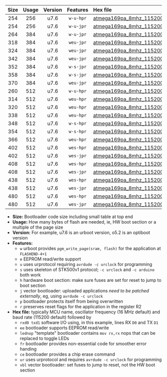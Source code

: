 |Size|Usage|Version|Features|Hex file|
|:-:|:-:|:-:|:-:|:--|
|254|256|u7.6|`w-u-hpr`|[atmega169pa_8mhz_115200bps_rxe0_txe1_ur.hex](https://raw.githubusercontent.com/stefanrueger/urboot/main/bootloaders/atmega169pa/fcpu_8mhz/115200_bps/atmega169pa_8mhz_115200bps_rxe0_txe1_ur.hex)|
|254|256|u7.6|`w-u-jpr`|[atmega169pa_8mhz_115200bps_rxe0_txe1_ur_vbl.hex](https://raw.githubusercontent.com/stefanrueger/urboot/main/bootloaders/atmega169pa/fcpu_8mhz/115200_bps/atmega169pa_8mhz_115200bps_rxe0_txe1_ur_vbl.hex)|
|264|384|u7.6|`w-u-jpr`|[atmega169pa_8mhz_115200bps_rxe0_txe1_lednop_ur_vbl.hex](https://raw.githubusercontent.com/stefanrueger/urboot/main/bootloaders/atmega169pa/fcpu_8mhz/115200_bps/atmega169pa_8mhz_115200bps_rxe0_txe1_lednop_ur_vbl.hex)|
|318|384|u7.6|`weu-jpr`|[atmega169pa_8mhz_115200bps_rxe0_txe1_ee_ur_vbl.hex](https://raw.githubusercontent.com/stefanrueger/urboot/main/bootloaders/atmega169pa/fcpu_8mhz/115200_bps/atmega169pa_8mhz_115200bps_rxe0_txe1_ee_ur_vbl.hex)|
|324|384|u7.6|`weu-jpr`|[atmega169pa_8mhz_115200bps_rxe0_txe1_ee_lednop_ur_vbl.hex](https://raw.githubusercontent.com/stefanrueger/urboot/main/bootloaders/atmega169pa/fcpu_8mhz/115200_bps/atmega169pa_8mhz_115200bps_rxe0_txe1_ee_lednop_ur_vbl.hex)|
|342|384|u7.6|`weu-jpr`|[atmega169pa_8mhz_115200bps_rxe0_txe1_ee_lednop_fr_ur_vbl.hex](https://raw.githubusercontent.com/stefanrueger/urboot/main/bootloaders/atmega169pa/fcpu_8mhz/115200_bps/atmega169pa_8mhz_115200bps_rxe0_txe1_ee_lednop_fr_ur_vbl.hex)|
|352|384|u7.6|`w-s-jpr`|[atmega169pa_8mhz_115200bps_rxe0_txe1_vbl.hex](https://raw.githubusercontent.com/stefanrueger/urboot/main/bootloaders/atmega169pa/fcpu_8mhz/115200_bps/atmega169pa_8mhz_115200bps_rxe0_txe1_vbl.hex)|
|358|384|u7.6|`w-s-jpr`|[atmega169pa_8mhz_115200bps_rxe0_txe1_lednop_vbl.hex](https://raw.githubusercontent.com/stefanrueger/urboot/main/bootloaders/atmega169pa/fcpu_8mhz/115200_bps/atmega169pa_8mhz_115200bps_rxe0_txe1_lednop_vbl.hex)|
|370|384|u7.6|`weu-jpr`|[atmega169pa_8mhz_115200bps_rxe0_txe1_ee_lednop_fr_ce_ur_vbl.hex](https://raw.githubusercontent.com/stefanrueger/urboot/main/bootloaders/atmega169pa/fcpu_8mhz/115200_bps/atmega169pa_8mhz_115200bps_rxe0_txe1_ee_lednop_fr_ce_ur_vbl.hex)|
|260|512|u7.6|`w-u-hpr`|[atmega169pa_8mhz_115200bps_rxe0_txe1_lednop_ur.hex](https://raw.githubusercontent.com/stefanrueger/urboot/main/bootloaders/atmega169pa/fcpu_8mhz/115200_bps/atmega169pa_8mhz_115200bps_rxe0_txe1_lednop_ur.hex)|
|314|512|u7.6|`weu-hpr`|[atmega169pa_8mhz_115200bps_rxe0_txe1_ee_ur.hex](https://raw.githubusercontent.com/stefanrueger/urboot/main/bootloaders/atmega169pa/fcpu_8mhz/115200_bps/atmega169pa_8mhz_115200bps_rxe0_txe1_ee_ur.hex)|
|320|512|u7.6|`weu-hpr`|[atmega169pa_8mhz_115200bps_rxe0_txe1_ee_lednop_ur.hex](https://raw.githubusercontent.com/stefanrueger/urboot/main/bootloaders/atmega169pa/fcpu_8mhz/115200_bps/atmega169pa_8mhz_115200bps_rxe0_txe1_ee_lednop_ur.hex)|
|338|512|u7.6|`weu-hpr`|[atmega169pa_8mhz_115200bps_rxe0_txe1_ee_lednop_fr_ur.hex](https://raw.githubusercontent.com/stefanrueger/urboot/main/bootloaders/atmega169pa/fcpu_8mhz/115200_bps/atmega169pa_8mhz_115200bps_rxe0_txe1_ee_lednop_fr_ur.hex)|
|348|512|u7.6|`w-s-hpr`|[atmega169pa_8mhz_115200bps_rxe0_txe1.hex](https://raw.githubusercontent.com/stefanrueger/urboot/main/bootloaders/atmega169pa/fcpu_8mhz/115200_bps/atmega169pa_8mhz_115200bps_rxe0_txe1.hex)|
|354|512|u7.6|`w-s-hpr`|[atmega169pa_8mhz_115200bps_rxe0_txe1_lednop.hex](https://raw.githubusercontent.com/stefanrueger/urboot/main/bootloaders/atmega169pa/fcpu_8mhz/115200_bps/atmega169pa_8mhz_115200bps_rxe0_txe1_lednop.hex)|
|366|512|u7.6|`weu-hpr`|[atmega169pa_8mhz_115200bps_rxe0_txe1_ee_lednop_fr_ce_ur.hex](https://raw.githubusercontent.com/stefanrueger/urboot/main/bootloaders/atmega169pa/fcpu_8mhz/115200_bps/atmega169pa_8mhz_115200bps_rxe0_txe1_ee_lednop_fr_ce_ur.hex)|
|402|512|u7.6|`wes-hpr`|[atmega169pa_8mhz_115200bps_rxe0_txe1_ee.hex](https://raw.githubusercontent.com/stefanrueger/urboot/main/bootloaders/atmega169pa/fcpu_8mhz/115200_bps/atmega169pa_8mhz_115200bps_rxe0_txe1_ee.hex)|
|402|512|u7.6|`wes-jpr`|[atmega169pa_8mhz_115200bps_rxe0_txe1_ee_vbl.hex](https://raw.githubusercontent.com/stefanrueger/urboot/main/bootloaders/atmega169pa/fcpu_8mhz/115200_bps/atmega169pa_8mhz_115200bps_rxe0_txe1_ee_vbl.hex)|
|408|512|u7.6|`wes-hpr`|[atmega169pa_8mhz_115200bps_rxe0_txe1_ee_lednop.hex](https://raw.githubusercontent.com/stefanrueger/urboot/main/bootloaders/atmega169pa/fcpu_8mhz/115200_bps/atmega169pa_8mhz_115200bps_rxe0_txe1_ee_lednop.hex)|
|408|512|u7.6|`wes-jpr`|[atmega169pa_8mhz_115200bps_rxe0_txe1_ee_lednop_vbl.hex](https://raw.githubusercontent.com/stefanrueger/urboot/main/bootloaders/atmega169pa/fcpu_8mhz/115200_bps/atmega169pa_8mhz_115200bps_rxe0_txe1_ee_lednop_vbl.hex)|
|438|512|u7.6|`wes-hpr`|[atmega169pa_8mhz_115200bps_rxe0_txe1_ee_lednop_fr.hex](https://raw.githubusercontent.com/stefanrueger/urboot/main/bootloaders/atmega169pa/fcpu_8mhz/115200_bps/atmega169pa_8mhz_115200bps_rxe0_txe1_ee_lednop_fr.hex)|
|438|512|u7.6|`wes-jpr`|[atmega169pa_8mhz_115200bps_rxe0_txe1_ee_lednop_fr_vbl.hex](https://raw.githubusercontent.com/stefanrueger/urboot/main/bootloaders/atmega169pa/fcpu_8mhz/115200_bps/atmega169pa_8mhz_115200bps_rxe0_txe1_ee_lednop_fr_vbl.hex)|
|480|512|u7.6|`wes-hpr`|[atmega169pa_8mhz_115200bps_rxe0_txe1_ee_lednop_fr_ce.hex](https://raw.githubusercontent.com/stefanrueger/urboot/main/bootloaders/atmega169pa/fcpu_8mhz/115200_bps/atmega169pa_8mhz_115200bps_rxe0_txe1_ee_lednop_fr_ce.hex)|
|480|512|u7.6|`wes-jpr`|[atmega169pa_8mhz_115200bps_rxe0_txe1_ee_lednop_fr_ce_vbl.hex](https://raw.githubusercontent.com/stefanrueger/urboot/main/bootloaders/atmega169pa/fcpu_8mhz/115200_bps/atmega169pa_8mhz_115200bps_rxe0_txe1_ee_lednop_fr_ce_vbl.hex)|

- **Size:** Bootloader code size including small table at top end
- **Usage:** How many bytes of flash are needed, ie, HW boot section or a multiple of the page size
- **Version:** For example, u7.6 is an urboot version, o5.2 is an optiboot version
- **Features:**
  + `w` urboot provides `pgm_write_page(sram, flash)` for the application at `FLASHEND-4+1`
  + `e` EEPROM read/write support
  + `u` uses urprotocol requiring `avrdude -c urclock` for programming
  + `s` uses skeleton of STK500v1 protocol; `-c urclock` and `-c arduino` both work
  + `h` hardware boot section: make sure fuses are set for reset to jump to boot section
  + `j` vector bootloader: uploaded applications *need to be patched externally*, eg, using `avrdude -c urclock`
  + `p` bootloader protects itself from being overwritten
  + `r` preserves reset flags for the application in the register R2
- **Hex file:** typically MCU name, oscillator frequency (16 MHz default) and baud rate (115200 default) followed by
  + `rxd0 txd1` software I/O using, in this example, lines RX `D0` and TX `D1`
  + `ee` bootloader supports EEPROM read/write
  + `lednop` "template" bootloader contains `mov rx,rx` nops that can be replaced to toggle LEDs
  + `fr` bootloader provides non-essential code for smoother error handing
  + `ce` bootloader provides a chip erase command
  + `ur` uses urprotocol and requires `avrdude -c urclock` for programming
  + `vbl` vector bootloader: set fuses to jump to reset, not the HW boot section
